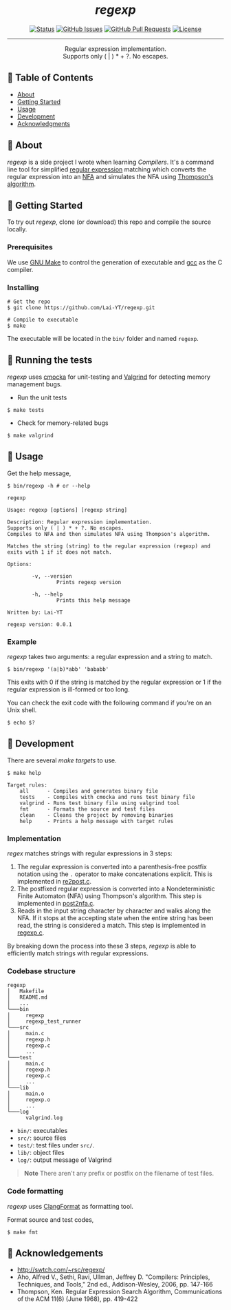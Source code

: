 <h1 align="center"><i>regexp</i></h1>

<div align="center">

  [![Status](https://img.shields.io/badge/status-active-success.svg)]()
  [![GitHub Issues](https://img.shields.io/github/issues/lai-yt/regexp.svg)](https://github.com/lai-yt/regexp/issues)
  [![GitHub Pull Requests](https://img.shields.io/github/issues-pr/lai-yt/regexp.svg)](https://github.com/lai-yt/regexp/pulls)
  [![License](https://img.shields.io/badge/license-MIT-blue.svg)](LICENSE)

</div>

---

<p align="center">
  Regular expression implementation.
  <br>
  Supports only ( | ) * + ?. No escapes.
</p>

## 📝 Table of Contents
- [About](#about)
- [Getting Started](#getting_started)
- [Usage](#usage)
- [Development](#development)
- [Acknowledgments](#acknowledgement)

## 🧐 About <a name = "about"></a>
_regexp_ is a side project I wrote when learning _Compilers_. It's a command line tool for simplified [regular expression](https://en.wikipedia.org/wiki/Regular_expression) matching which converts the regular expression into an [NFA](https://en.wikipedia.org/wiki/Nondeterministic_finite_automaton) and simulates the NFA using [Thompson's algorithm](https://en.wikipedia.org/wiki/Thompson%27s_construction).

## 🏁 Getting Started <a name = "getting_started"></a>
To try out _regexp_, clone (or download) this repo and compile the source locally.

### Prerequisites
We use [GNU Make](https://www.gnu.org/software/make/) to control the generation of executable and [gcc](https://gcc.gnu.org/) as the C compiler.

### Installing
```shell
# Get the repo
$ git clone https://github.com/Lai-YT/regexp.git

# Compile to executable
$ make
```

The executable will be located in the `bin/` folder and named `regexp`.

## 🔧 Running the tests <a name = "tests"></a>
_regexp_ uses [cmocka](https://cmocka.org/) for unit-testing and [Valgrind](https://valgrind.org/) for detecting memory management bugs.

- Run the unit tests
```shell
$ make tests
```
- Check for memory-related bugs
```shell
$ make valgrind
```

## 🎈 Usage <a name="usage"></a>
Get the help message,
```shell
$ bin/regexp -h # or --help
```

```
regexp

Usage: regexp [options] [regexp string]

Description: Regular expression implementation.
Supports only ( | ) * + ?. No escapes.
Compiles to NFA and then simulates NFA using Thompson's algorithm.

Matches the string (string) to the regular expression (regexp) and exits with 1 if it does not match.

Options:

        -v, --version
                Prints regexp version

        -h, --help
                Prints this help message

Written by: Lai-YT

regexp version: 0.0.1
```

### Example
_regexp_ takes two arguments: a regular expression and a string to match.
```shell
$ bin/regexp '(a|b)*abb' 'bababb'
```
This exits with 0 if the string is matched by the regular expression or 1 if the regular expression is ill-formed or too long.

You can check the exit code with the following command if you're on an Unix shell.
```shell
$ echo $?
```

## 🚀 Development <a name = "development"></a>
There are several *make targets* to use.
```shell
$ make help
```

```
Target rules:
    all      - Compiles and generates binary file
    tests    - Compiles with cmocka and runs test binary file
    valgrind - Runs test binary file using valgrind tool
    fmt      - Formats the source and test files
    clean    - Cleans the project by removing binaries
    help     - Prints a help message with target rules
```

### Implementation
_regex_ matches strings with regular expressions in 3 steps:
1. The regular expression is converted into a parenthesis-free postfix notation using the `.` operator to make concatenations explicit. This is implemented in [re2post.c](src/re2post.c).
2. The postfixed regular expression is converted into a Nondeterministic Finite Automaton (NFA) using Thompson's algorithm. This step is implemented in [post2nfa.c](src/post2nfa.c).
3. Reads in the input string character by character and walks along the NFA. If it stops at the accepting state when the entire string has been read, the string is considered a match. This step is implemented in [regexp.c](src/regexp.c).

By breaking down the process into these 3 steps, _regexp_ is able to efficiently match strings with regular expressions.

### Codebase structure
```
regexp
│   Makefile
│   README.md
│   ...
└───bin
│     regexp
│     regexp_test_runner
└───src
│     main.c
│     regexp.h
│     regexp.c
│     ...
└───test
│     main.c
│     regexp.h
│     regexp.c
│     ...
└───lib
│     main.o
│     regexp.o
│     ...
└───log
      valgrind.log
```

- `bin/`: executables
- `src/`: source files
- `test/`: test files under `src/`.
- `lib/`: object files
- `log/`: output message of Valgrind
> **Note**
> There aren't any prefix or postfix on the filename of test files.

### Code formatting
_regexp_ uses [ClangFormat](https://clang.llvm.org/docs/ClangFormat.html) as formatting tool.

Format source and test codes,
```shell
$ make fmt
```

## 🎉 Acknowledgements <a name = "acknowledgement"></a>
- http://swtch.com/~rsc/regexp/
- Aho, Alfred V., Sethi, Ravi, Ullman, Jeffrey D. "Compilers: Principles, Techniques, and Tools," 2nd ed., Addison-Wesley, 2006, pp. 147-166
- Thompson, Ken. Regular Expression Search Algorithm, Communications of the ACM 11(6) (June 1968), pp. 419-422
